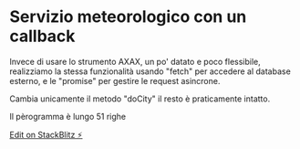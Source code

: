 # Servizio meteorologico con un callback

Invece di usare lo strumento AXAX, un po' datato e poco flessibile, realizziamo la stessa funzionalità usando "fetch" per accedere al database esterno, e le "promise" per gestire le request asincrone.

Cambia unicamente il metodo "doCity" il resto è praticamente intatto.

Il pèrogramma è lungo 51 righe

[Edit on StackBlitz ⚡️](https://stackblitz.com/edit/js-sswtemp)
